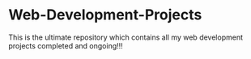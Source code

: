 # Web-Development-Projects
This is the ultimate repository which contains all my web development projects completed and ongoing!!!
